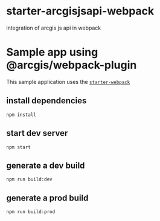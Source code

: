 # starter-arcgisjsapi-webpack
integration of arcgis js api in webpack


# Sample app using @arcgis/webpack-plugin

This sample application uses the [`starter-webpack`](https://github.com/dvbouali/starter-webpack)

## install dependencies
```
npm install
```

## start dev server
```
npm start
```


## generate a dev build 
```
npm run build:dev
```

## generate a prod build 
```
npm run build:prod
```
